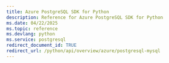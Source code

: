```yaml
---
title: Azure PostgreSQL SDK for Python
description: Reference for Azure PostgreSQL SDK for Python
ms.date: 04/22/2025
ms.topic: reference
ms.devlang: python
ms.service: postgresql
redirect_document_id: TRUE
redirect_url: /python/api/overview/azure/postgresql-mysql
---
```

